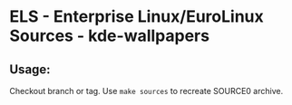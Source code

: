 # ELS - Enterprise Linux/EuroLinux Sources - kde-wallpapers
 
## Usage:
  Checkout branch or tag. Use `make sources` to recreate  SOURCE0 archive.

